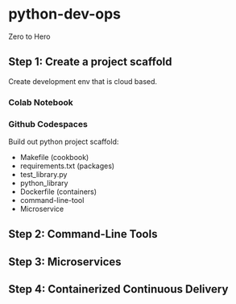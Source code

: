 # python-dev-ops
Zero to Hero


## Step 1: Create a project scaffold

Create development env that is cloud based.

### Colab Notebook

### Github Codespaces

Build out python project scaffold:

* Makefile (cookbook)
* requirements.txt (packages)
* test_library.py
* python_library
* Dockerfile (containers)
* command-line-tool
* Microservice



## Step 2: Command-Line Tools

## Step 3: Microservices

## Step 4: Containerized Continuous Delivery
